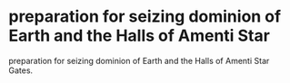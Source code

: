 # preparation for seizing dominion of Earth and the Halls of Amenti Star

preparation for seizing dominion of Earth and the Halls of Amenti Star
Gates.